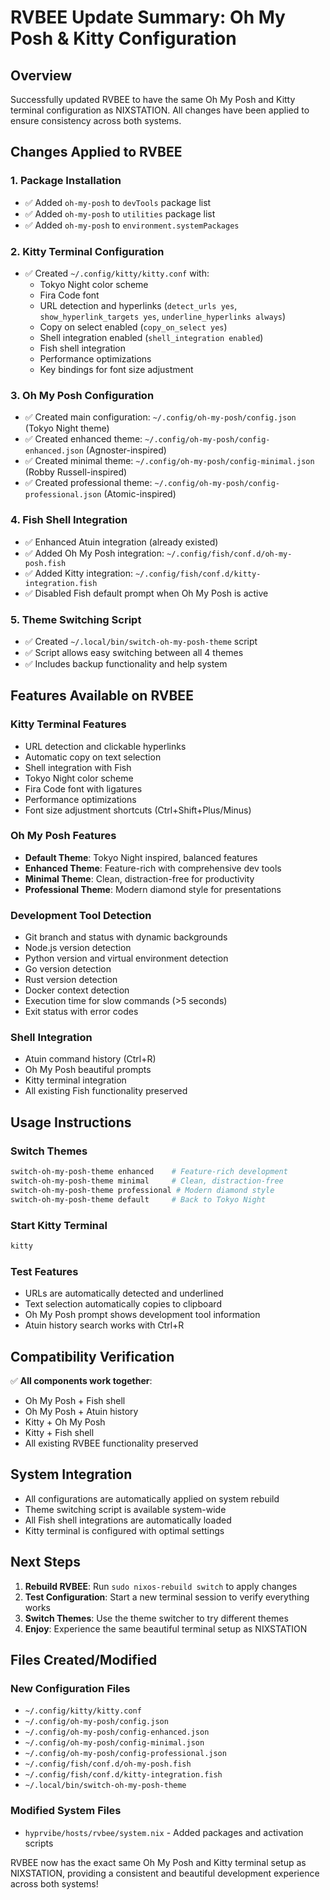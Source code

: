 # RVBEE Update Summary: Oh My Posh & Kitty Configuration

## Overview

Successfully updated RVBEE to have the same Oh My Posh and Kitty terminal configuration as NIXSTATION. All changes have been applied to ensure consistency across both systems.

## Changes Applied to RVBEE

### 1. **Package Installation**
- ✅ Added `oh-my-posh` to `devTools` package list
- ✅ Added `oh-my-posh` to `utilities` package list  
- ✅ Added `oh-my-posh` to `environment.systemPackages`

### 2. **Kitty Terminal Configuration**
- ✅ Created `~/.config/kitty/kitty.conf` with:
  - Tokyo Night color scheme
  - Fira Code font
  - URL detection and hyperlinks (`detect_urls yes`, `show_hyperlink_targets yes`, `underline_hyperlinks always`)
  - Copy on select enabled (`copy_on_select yes`)
  - Shell integration enabled (`shell_integration enabled`)
  - Fish shell integration
  - Performance optimizations
  - Key bindings for font size adjustment

### 3. **Oh My Posh Configuration**
- ✅ Created main configuration: `~/.config/oh-my-posh/config.json` (Tokyo Night theme)
- ✅ Created enhanced theme: `~/.config/oh-my-posh/config-enhanced.json` (Agnoster-inspired)
- ✅ Created minimal theme: `~/.config/oh-my-posh/config-minimal.json` (Robby Russell-inspired)
- ✅ Created professional theme: `~/.config/oh-my-posh/config-professional.json` (Atomic-inspired)

### 4. **Fish Shell Integration**
- ✅ Enhanced Atuin integration (already existed)
- ✅ Added Oh My Posh integration: `~/.config/fish/conf.d/oh-my-posh.fish`
- ✅ Added Kitty integration: `~/.config/fish/conf.d/kitty-integration.fish`
- ✅ Disabled Fish default prompt when Oh My Posh is active

### 5. **Theme Switching Script**
- ✅ Created `~/.local/bin/switch-oh-my-posh-theme` script
- ✅ Script allows easy switching between all 4 themes
- ✅ Includes backup functionality and help system

## Features Available on RVBEE

### **Kitty Terminal Features**
- URL detection and clickable hyperlinks
- Automatic copy on text selection
- Shell integration with Fish
- Tokyo Night color scheme
- Fira Code font with ligatures
- Performance optimizations
- Font size adjustment shortcuts (Ctrl+Shift+Plus/Minus)

### **Oh My Posh Features**
- **Default Theme**: Tokyo Night inspired, balanced features
- **Enhanced Theme**: Feature-rich with comprehensive dev tools
- **Minimal Theme**: Clean, distraction-free for productivity
- **Professional Theme**: Modern diamond style for presentations

### **Development Tool Detection**
- Git branch and status with dynamic backgrounds
- Node.js version detection
- Python version and virtual environment detection
- Go version detection
- Rust version detection
- Docker context detection
- Execution time for slow commands (>5 seconds)
- Exit status with error codes

### **Shell Integration**
- Atuin command history (Ctrl+R)
- Oh My Posh beautiful prompts
- Kitty terminal integration
- All existing Fish functionality preserved

## Usage Instructions

### **Switch Themes**
```bash
switch-oh-my-posh-theme enhanced    # Feature-rich development
switch-oh-my-posh-theme minimal     # Clean, distraction-free
switch-oh-my-posh-theme professional # Modern diamond style
switch-oh-my-posh-theme default     # Back to Tokyo Night
```

### **Start Kitty Terminal**
```bash
kitty
```

### **Test Features**
- URLs are automatically detected and underlined
- Text selection automatically copies to clipboard
- Oh My Posh prompt shows development tool information
- Atuin history search works with Ctrl+R

## Compatibility Verification

✅ **All components work together**:
- Oh My Posh + Fish shell
- Oh My Posh + Atuin history
- Kitty + Oh My Posh
- Kitty + Fish shell
- All existing RVBEE functionality preserved

## System Integration

- All configurations are automatically applied on system rebuild
- Theme switching script is available system-wide
- All Fish shell integrations are automatically loaded
- Kitty terminal is configured with optimal settings

## Next Steps

1. **Rebuild RVBEE**: Run `sudo nixos-rebuild switch` to apply changes
2. **Test Configuration**: Start a new terminal session to verify everything works
3. **Switch Themes**: Use the theme switcher to try different themes
4. **Enjoy**: Experience the same beautiful terminal setup as NIXSTATION

## Files Created/Modified

### **New Configuration Files**
- `~/.config/kitty/kitty.conf`
- `~/.config/oh-my-posh/config.json`
- `~/.config/oh-my-posh/config-enhanced.json`
- `~/.config/oh-my-posh/config-minimal.json`
- `~/.config/oh-my-posh/config-professional.json`
- `~/.config/fish/conf.d/oh-my-posh.fish`
- `~/.config/fish/conf.d/kitty-integration.fish`
- `~/.local/bin/switch-oh-my-posh-theme`

### **Modified System Files**
- `hyprvibe/hosts/rvbee/system.nix` - Added packages and activation scripts

RVBEE now has the exact same Oh My Posh and Kitty terminal setup as NIXSTATION, providing a consistent and beautiful development experience across both systems!
